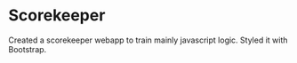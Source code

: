 # Scorekeeper

Created a scorekeeper webapp to train mainly javascript logic. Styled it with Bootstrap.
